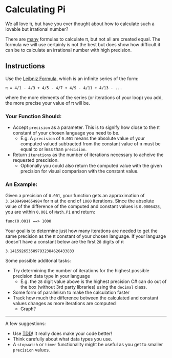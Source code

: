 # Calculating Pi #

We all love π, but have you ever thought about how to calculate such a lovable but irrational number?

There are [many](https://mathworld.wolfram.com/PiFormulas.html) formulas to calculate π, but not all are created equal. The formula we will use certainly is not the best
but does show how difficult it can be to calculate an irrational number with high precision. 

## Instructions ##

Use the [Leibniz Formula](http://en.wikipedia.org/wiki/Leibniz_formula_for_%CF%80), which is an infinite series of the form:
```
π = 4/1 - 4/3 + 4/5 - 4/7 + 4/9 - 4/11 + 4/13 - ...
```
where the more elements of the series (or iterations of your loop) you add, the more precise your value of π will be. 

### Your Function Should: ###
- Accept `precision` as a parameter. This is to signify how close to the π constant of your chosen language you need to be. 
    - E.g. A `precision` of `0.001` means the absolute value of your computed valued subtracted from the constant value of π must be equal to or less than `precision`.
- Return `iterations` as the number of iterations necessary to acheive the requested prescision.
    - Optionally you could also return the computed value with the given precision for visual comparison with the constant value. 

### An Example: ###
Given a precision of `0.001`, your function gets an approximation of `3.14094984654984` for π at the end of `1000` iterations. Since the absolute value of the difference of the computed and constant values is `0.0006428`, you are within `0.001` of `Math.Pi` and return:
```
func(0.001) ==> 1000
```

Your goal is to determine just how many iterations are needed to get the same precision as the π constant of your chosen language. If your language doesn't have a constant below are the first `28` digits of π
```
3.1415926535897932384626433833
```

Some possible additonal tasks:
- Try determining the number of iterations for the highest possible precision data type in your language
    - E.g. the `28` digit value above is the highest precision C# can do out of the box (without 3rd party libraries) using the `decimal` class.
- Some form of parallelism to make the calculation faster
- Track how much the difference between the calculated and constant values changes as more iterations are computed
    - Graph?

---
A few suggestions:
- Use [TDD](https://www.martinfowler.com/bliki/TestDrivenDevelopment.html)! It really does make your code better!
- Think carefully about what data types you use. 
- A `stopwatch` or `timer` functionality might be useful as you get to smaller `precision` values. 